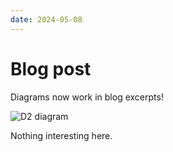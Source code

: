 ```yaml
---
date: 2024-05-08
---
```


# Blog post

Diagrams now work in blog excerpts!

![D2 diagram](diagram.d2)

<!-- more -->

Nothing interesting here.
